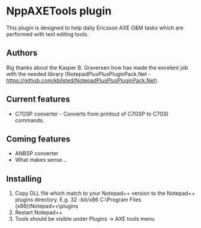 # NppAXETools plugin
This plugin is designed to help daily Ericsson AXE O&M tasks which are performed with text editing tools.

## Authors

Big thanks about the Kasper B. Graversen how has made the excelent job with the needed library (NotepadPlusPlusPluginPack.Net - https://github.com/kbilsted/NotepadPlusPlusPluginPack.Net).

## Current features
* C7GSP converter - Converts from printout of C7GSP to C7GSI commands.

## Coming features
* ANBSP converter
* What makes sense...

## Installing
1. Copy DLL file which match to your Notepad++ version to the Notepad++ plugins directory. E.g. 32 -bit/x86 C:\Program Files (x86)\Notepad++\plugins
2. Restart Notepad++
3. Tools should be visible under Plugins -> AXE tools menu
